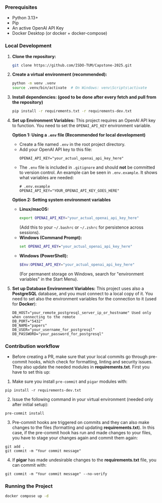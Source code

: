 ### Prerequisites

* Python 3.13+
* Pip
* An active OpenAI API Key
* Docker Desktop (or docker + docker-compose)

### Local Development

1.  **Clone the repository:**
    ```bash
    git clone https://github.com/ISDO-TUM/Capstone-2025.git
    ```

2.  **Create a virtual environment (recommended):**
    ```bash
    python -m venv .venv
    source .venv/bin/activate  # On Windows: venv\Scripts\activate
    ```

3.  **Install dependencies:  (good to be done after every fetch and pull from the repository)**
    ```bash
    pip install -r requirements.txt -r requirements-dev.txt
    ```

4.  **Set up Environment Variables:**
    This project requires an OpenAI API key to function. You need to set the `OPENAI_API_KEY` environment variable.

    **Option 1: Using a `.env` file (Recommended for local development)**
    * Create a file named `.env` in the root project directory.
    * Add your OpenAI API key to this file:
        ```env
        OPENAI_API_KEY="your_actual_openai_api_key_here"
        ```
    * The `.env` file is included in `.gitignore` and should **not** be committed to version control. An example can be seen in `.env.example`. It shows what variables are needed:
        ```env
        # .env.example
        OPENAI_API_KEY="YOUR_OPENAI_API_KEY_GOES_HERE"
        ```

    **Option 2: Setting system environment variables**
    * **Linux/macOS:**
        ```bash
        export OPENAI_API_KEY="your_actual_openai_api_key_here"
        ```
        (Add this to your `~/.bashrc` or `~/.zshrc` for persistence across sessions).
    * **Windows (Command Prompt):**
        ```cmd
        set OPENAI_API_KEY="your_actual_openai_api_key_here"
        ```
    * **Windows (PowerShell):**
        ```powershell
        $Env:OPENAI_API_KEY="your_actual_openai_api_key_here"
        ```
        (For permanent storage on Windows, search for "environment variables" in the Start Menu).

5. **Set up Database Environment Variables:**
    This project uses also a **PostgreSQL** database, and you must connect to a local copy of it.
    You need to set also the environment variables for the connection to it (used for **Docker**):
    ```
   DB_HOST="your_remote_postgresql_server_ip_or_hostname" Used only when connecting to the remote
    DB_PORT="5432"
    DB_NAME="papers"
    DB_USER="your_username_for_postgresql"
    DB_PASSWORD="your_password_for_postgresql"
   ```
### Contribution workflow
* Before creating a PR, make sure that your local commits go through pre-commit hooks, which check
for formatting, linting and security issues. They also update the needed modules in
**requirements.txt**. First you have to set this up:
1. Make sure you install `pre-commit` and `pigar` modules with:
```
pip install -r requirements-dev.txt
```

2. Issue the following command in your virtual environment (needed only after initial setup):
```
pre-commit install
```

3. Pre-commit hooks are triggered on commits and they can also make changes to the files
   (formatting and updating **requirements.txt**). In this case, if the pre-commit hook has run and
made changes to your files, you have to stage your changes again and commit them again:
```
git add .
git commit -m "Your commit message"
```

4. If **pigar** has made undesirable changes to the **requirements.txt** file, you can commit with:

```
git commit -m "Your commit message" --no-verify
```
### Running the Project
```bash
docker compose up -d
